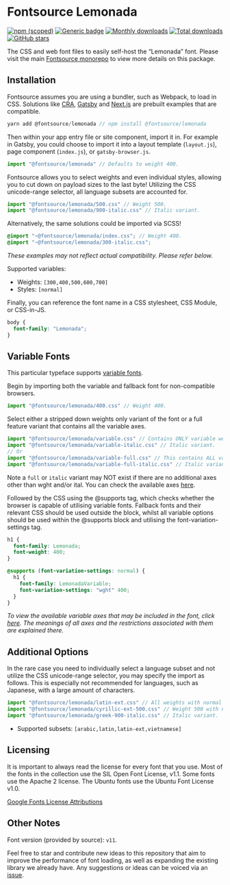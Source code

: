 # Fontsource Lemonada

[![npm (scoped)](https://img.shields.io/npm/v/@fontsource/lemonada?color=brightgreen)](https://www.npmjs.com/package/@fontsource/lemonada) [![Generic badge](https://img.shields.io/badge/fontsource-passing-brightgreen)](https://github.com/fontsource/fontsource) [![Monthly downloads](https://badgen.net/npm/dm/@fontsource/lemonada)](https://github.com/fontsource/fontsource) [![Total downloads](https://badgen.net/npm/dt/@fontsource/lemonada)](https://github.com/fontsource/fontsource) [![GitHub stars](https://img.shields.io/github/stars/fontsource/fontsource.svg?style=social&label=Star)](https://github.com/fontsource/fontsource/stargazers)

The CSS and web font files to easily self-host the “Lemonada” font. Please visit the main [Fontsource monorepo](https://github.com/fontsource/fontsource) to view more details on this package.

## Installation

Fontsource assumes you are using a bundler, such as Webpack, to load in CSS. Solutions like [CRA](https://create-react-app.dev/), [Gatsby](https://www.gatsbyjs.org/) and [Next.js](https://nextjs.org/) are prebuilt examples that are compatible.

```javascript
yarn add @fontsource/lemonada // npm install @fontsource/lemonada
```

Then within your app entry file or site component, import it in. For example in Gatsby, you could choose to import it into a layout template (`layout.js`), page component (`index.js`), or `gatsby-browser.js`.

```javascript
import "@fontsource/lemonada" // Defaults to weight 400.
```

Fontsource allows you to select weights and even individual styles, allowing you to cut down on payload sizes to the last byte! Utilizing the CSS unicode-range selector, all language subsets are accounted for.

```javascript
import "@fontsource/lemonada/500.css" // Weight 500.
import "@fontsource/lemonada/900-italic.css" // Italic variant.
```

Alternatively, the same solutions could be imported via SCSS!

```scss
@import "~@fontsource/lemonada/index.css"; // Weight 400.
@import "~@fontsource/lemonada/300-italic.css";
```

_These examples may not reflect actual compatibility. Please refer below._

Supported variables:

- Weights: `[300,400,500,600,700]`
- Styles: `[normal]`

Finally, you can reference the font name in a CSS stylesheet, CSS Module, or CSS-in-JS.

```css
body {
  font-family: "Lemonada";
}
```

## Variable Fonts

This particular typeface supports [variable fonts](https://developer.mozilla.org/en-US/docs/Web/CSS/CSS_Fonts/Variable_Fonts_Guide).

Begin by importing both the variable and fallback font for non-compatible browsers.

```js
import "@fontsource/lemonada/400.css" // Weight 400.
```

Select either a stripped down weights only variant of the font or a full feature variant that contains all the variable axes.

```js
import "@fontsource/lemonada/variable.css" // Contains ONLY variable weights and no other axes.
import "@fontsource/lemonada/variable-italic.css" // Italic variant.
// Or
import "@fontsource/lemonada/variable-full.css" // This contains ALL variable axes. Font files are larger.
import "@fontsource/lemonada/variable-full-italic.css" // Italic variant.
```

Note a `full` or `italic` variant may NOT exist if there are no additional axes other than wght and/or ital. You can check the available axes [here](https://fonts.google.com/variablefonts).

Followed by the CSS using the @supports tag, which checks whether the browser is capable of utilising variable fonts. Fallback fonts and their relevant CSS should be used outside the block, whilst all variable options should be used within the @supports block and utilising the font-variation-settings tag.

```css
h1 {
  font-family: Lemonada;
  font-weight: 400;
}

@supports (font-variation-settings: normal) {
  h1 {
    font-family: LemonadaVariable;
    font-variation-settings: "wght" 400;
  }
}
```

_To view the available variable axes that may be included in the font, click [here](https://fonts.google.com/variablefonts). The meanings of all axes and the restrictions associated with them are explained there._

## Additional Options

In the rare case you need to individually select a language subset and not utilize the CSS unicode-range selector, you may specify the import as follows. This is especially not recommended for languages, such as Japanese, with a large amount of characters.

```javascript
import "@fontsource/lemonada/latin-ext.css" // All weights with normal style included.
import "@fontsource/lemonada/cyrillic-ext-500.css" // Weight 500 with normal style.
import "@fontsource/lemonada/greek-900-italic.css" // Italic variant.
```

- Supported subsets: `[arabic,latin,latin-ext,vietnamese]`

## Licensing

It is important to always read the license for every font that you use.
Most of the fonts in the collection use the SIL Open Font License, v1.1. Some fonts use the Apache 2 license. The Ubuntu fonts use the Ubuntu Font License v1.0.

[Google Fonts License Attributions](https://fonts.google.com/attribution)

## Other Notes

Font version (provided by source): `v11`.

Feel free to star and contribute new ideas to this repository that aim to improve the performance of font loading, as well as expanding the existing library we already have. Any suggestions or ideas can be voiced via an [issue](https://github.com/fontsource/fontsource/issues).
